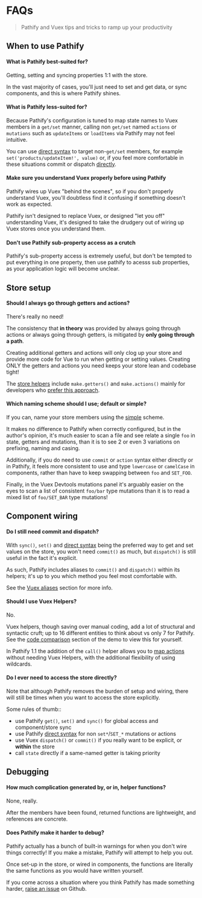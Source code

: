 # FAQs

> Pathify and Vuex tips and tricks to ramp up your productivity



## When to use Pathify

#### What is Pathify best-suited for?

Getting, setting and syncing properties 1:1 with the store.

In the vast majority of cases, you'll just need to set and get data, or sync components, and this is where Pathify shines.

#### What is Pathify less-suited for?

Because Pathify's configuration is tuned to map state names to Vuex members in a `get/set` manner, calling non `get/set` named `actions` or `mutations` such as `updateItems` or `loadItems` via Pathify may not feel intuitive.

You can use [direct syntax](/api/paths#direct-syntax) to target non-`get/set` members, for example `set('products/updateItem!', value)` or, if you feel more comfortable in these situations commit or dispatch [directly](#do-i-still-need-commit-and-dispatch).

#### Make sure you understand Vuex properly before using Pathify

Pathify wires up Vuex "behind the scenes", so if you don't properly understand Vuex, you'll doubtless find it confusing if something doesn't work as expected.

Pathify isn't designed to replace Vuex, or designed "let you off" understanding Vuex, it's designed to take the drudgery out of wiring up Vuex stores once you understand them.

#### Don't use Pathify sub-property access as a crutch

Pathify's sub-property access is extremely useful, but don't be tempted to put everything in one property, then use pathify to acesss sub properties, as your application logic will become unclear.



## Store setup

#### Should I always go through getters and actions?

There's really no need!

The consistency that **in theory** was provided by always going through actions or always going through getters, is mitigated by **only going through a path**.

Creating additional getters and actions will only clog up your store and provide more code for Vue to run when getting or setting values. Creating ONLY the getters and actions you need keeps your store lean and codebase tight!

The [store helpers](/api/store) include `make.getters()` and `make.actions()` mainly for developers who [prefer this approach](https://forum.vuejs.org/t/actions-for-actions-sake/16413).


#### Which naming scheme should I use; default or simple?

If you can, name your store members using the [simple](/setup/mapping) scheme.

It makes no difference to Pathify when correctly configured, but in the author's opinion, it's much easier to scan a file and see relate a single `foo` in state, getters and mutations, than it is to see 2 or even 3 variations on prefixing, naming and casing.

Additionally, if you do need to use `commit` or `action` syntax either directly or in Pathify, it feels more consistent to use and type `lowercase` or `camelCase` in components, rather than have to keep swapping between `foo` and `SET_FOO`.


Finally, in the Vuex Devtools mutations panel it's arguably easier on the eyes to scan a list of consistent `foo/bar` type mutations than it is to read a mixed list of `foo/SET_BAR` type mutations!


## Component wiring

#### Do I still need commit and dispatch?

With `sync()`, `set()` and [direct syntax](/api/paths#direct-syntax) being the preferred way to get and set values on the store, you won't need `commit()` as much, but `dispatch()` is still useful in the fact it's explicit.

As such, Pathify includes aliases to `commit()` and `dispatch()` within its helpers; it's up to you which method you feel most comfortable with.

See the [Vuex aliases](api/properties#vuex-aliases) section for more info.


#### Should I use Vuex Helpers?

No.

Vuex helpers, though saving over manual coding, add a lot of structural and syntactic cruft; up to 16 different entities to think about vs only 7 for Pathify. See the [code comparison](https://codesandbox.io/s/github/davestewart/vuex-pathify-demos/tree/master/main?initialpath=code/large) section of the demo to view this for yourself.

In Pathify 1.1 the addition of the `call()` helper allows you to [map actions](api/component?id=call) without needing Vuex Helpers, with the additional flexibility of using wildcards.


#### Do I ever need to access the store directly?

Note that although Pathify removes the burden of setup and wiring, there will still be times when you want to access the store explicitly.

Some rules of thumb::

- use Pathify `get()`, `set()` and `sync()` for global access and component/store sync
- use Pathify [direct syntax](/api/paths#direct-syntax) for non `set*`/`SET_*` mutations or actions
- use Vuex `dispatch()` or `commit()` if you really want to be explicit, or **within** the store
- call `state` directly if a same-named getter is taking priority





## Debugging

#### How much complication generated by, or in, helper functions?

None, really. 

After the members have been found, returned functions are lightweight, and references are concrete.

#### Does Pathify make it harder to debug?

Pathify actually has a bunch of built-in warnings for when you don't wire things correctly! If you make a mistake, Pathify will attempt to help you out.

Once set-up in the store, or wired in components, the functions are literally the same functions as you would have written yourself.

If you come across a situation where you think Pathify has made something harder, [raise an issue](https://github.com/davestewart/vuex-pathify/issues) on Github.